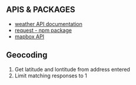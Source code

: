 ## APIS & PACKAGES
- [weather API documentation](https://weatherstack.com/documentation)
- [request - npm package](https://www.npmjs.com/package/postman-request)
- [mapbox API](https://www.mapbox.com/)

## Geocoding

1. Get latitude and lontitude from address entered
3. Limit matching responses to 1


